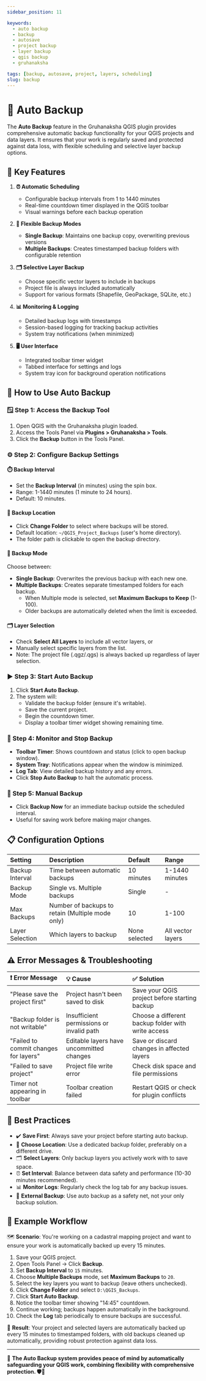 ```yaml
---
sidebar_position: 11

keywords:
  - auto backup
  - backup
  - autosave
  - project backup
  - layer backup
  - qgis backup
  - gruhanaksha

tags: [backup, autosave, project, layers, scheduling]
slug: backup
---
```


# 💾 Auto Backup

The **Auto Backup** feature in the Gruhanaksha QGIS plugin provides comprehensive automatic backup functionality for your QGIS projects and data layers. It ensures that your work is regularly saved and protected against data loss, with flexible scheduling and selective layer backup options.

## 🔧 Key Features

1. **⏰ Automatic Scheduling**
   - Configurable backup intervals from 1 to 1440 minutes
   - Real-time countdown timer displayed in the QGIS toolbar
   - Visual warnings before each backup operation

2. **📁 Flexible Backup Modes**
   - **Single Backup**: Maintains one backup copy, overwriting previous versions
   - **Multiple Backups**: Creates timestamped backup folders with configurable retention

3. **🗂️ Selective Layer Backup**
   - Choose specific vector layers to include in backups
   - Project file is always included automatically
   - Support for various formats (Shapefile, GeoPackage, SQLite, etc.)

4. **📊 Monitoring & Logging**
   - Detailed backup logs with timestamps
   - Session-based logging for tracking backup activities
   - System tray notifications (when minimized)

5. **🖥️ User Interface**
   - Integrated toolbar timer widget
   - Tabbed interface for settings and logs
   - System tray icon for background operation notifications

## 🚀 How to Use Auto Backup

### 🪟 Step 1: Access the Backup Tool

1. Open QGIS with the Gruhanaksha plugin loaded.
2. Access the Tools Panel via **Plugins > Gruhanaksha > Tools**.
3. Click the **Backup** button in the Tools Panel.

### ⚙️ Step 2: Configure Backup Settings

#### ⏱️ Backup Interval

- Set the **Backup Interval** (in minutes) using the spin box.
- Range: 1-1440 minutes (1 minute to 24 hours).
- Default: 10 minutes.

#### 📂 Backup Location

- Click **Change Folder** to select where backups will be stored.
- Default location: `~/QGIS_Project_Backups` (user's home directory).
- The folder path is clickable to open the backup directory.

#### 🔄 Backup Mode

Choose between:

- **Single Backup**: Overwrites the previous backup with each new one.
- **Multiple Backups**: Creates separate timestamped folders for each backup.
  - When Multiple mode is selected, set **Maximum Backups to Keep** (1-100).
  - Older backups are automatically deleted when the limit is exceeded.

#### 🗂️ Layer Selection

- Check **Select All Layers** to include all vector layers, or
- Manually select specific layers from the list.
- Note: The project file (.qgz/.qgs) is always backed up regardless of layer selection.

### ▶️ Step 3: Start Auto Backup

1. Click **Start Auto Backup**.
2. The system will:
   - Validate the backup folder (ensure it's writable).
   - Save the current project.
   - Begin the countdown timer.
   - Display a toolbar timer widget showing remaining time.

### 🛑 Step 4: Monitor and Stop Backup

- **Toolbar Timer**: Shows countdown and status (click to open backup window).
- **System Tray**: Notifications appear when the window is minimized.
- **Log Tab**: View detailed backup history and any errors.
- Click **Stop Auto Backup** to halt the automatic process.

### 🔄 Step 5: Manual Backup

- Click **Backup Now** for an immediate backup outside the scheduled interval.
- Useful for saving work before making major changes.

## 📋 Configuration Options

| Setting | Description | Default | Range |
| :--- | :--- | :--- | :--- |
| Backup Interval | Time between automatic backups | 10 minutes | 1-1440 minutes |
| Backup Mode | Single vs. Multiple backups | Single | - |
| Max Backups | Number of backups to retain (Multiple mode only) | 10 | 1-100 |
| Layer Selection | Which layers to backup | None selected | All vector layers |

## ⚠️ Error Messages & Troubleshooting

| ❗ Error Message | 💡 Cause | ✅ Solution |
| :--- | :--- | :--- |
| "Please save the project first" | Project hasn't been saved to disk | Save your QGIS project before starting backup |
| "Backup folder is not writable" | Insufficient permissions or invalid path | Choose a different backup folder with write access |
| "Failed to commit changes for layers" | Editable layers have uncommitted changes | Save or discard changes in affected layers |
| "Failed to save project" | Project file write error | Check disk space and file permissions |
| Timer not appearing in toolbar | Toolbar creation failed | Restart QGIS or check for plugin conflicts |

## 🌟 Best Practices

- ✔️ **Save First**: Always save your project before starting auto backup.
- 📁 **Choose Location**: Use a dedicated backup folder, preferably on a different drive.
- 🗂️ **Select Layers**: Only backup layers you actively work with to save space.
- ⏰ **Set Interval**: Balance between data safety and performance (10-30 minutes recommended).
- 📊 **Monitor Logs**: Regularly check the log tab for any backup issues.
- 💾 **External Backup**: Use auto backup as a safety net, not your only backup solution.

## 📝 Example Workflow

🗺️ **Scenario**: You're working on a cadastral mapping project and want to ensure your work is automatically backed up every 15 minutes.

1. Save your QGIS project.
2. Open Tools Panel → Click **Backup**.
3. Set **Backup Interval** to `15` minutes.
4. Choose **Multiple Backups** mode, set **Maximum Backups** to `20`.
5. Select the key layers you want to backup (leave others unchecked).
6. Click **Change Folder** and select `D:\QGIS_Backups`.
7. Click **Start Auto Backup**.
8. Notice the toolbar timer showing "14:45" countdown.
9. Continue working; backups happen automatically in the background.
10. Check the **Log** tab periodically to ensure backups are successful.

🧮 **Result**: Your project and selected layers are automatically backed up every 15 minutes to timestamped folders, with old backups cleaned up automatically, providing robust protection against data loss.

---

📌 **The Auto Backup system provides peace of mind by automatically safeguarding your QGIS work, combining flexibility with comprehensive protection. 🛡️💾**
